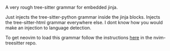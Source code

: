 A very rough tree-sitter grammar for embedded jinja.

Just injects the tree-sitter-python grammar inside the jinja blocks.
Injects the tree-sitter-html grammar everywhere else. I dont know how you would make an injection to language detection.


To get neovim to load this grammar follow the instructions [here](https://github.com/nvim-treesitter/nvim-treesitter/tree/main?tab=readme-ov-file#adding-custom-languages)
in the nvim-treesitter repo.

